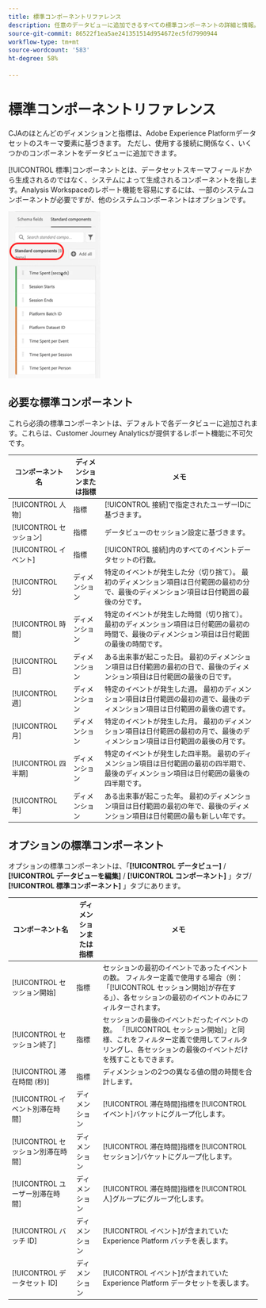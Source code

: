 ```yaml
---
title: 標準コンポーネントリファレンス
description: 任意のデータビューに追加できるすべての標準コンポーネントの詳細と情報。
source-git-commit: 86522f1ea5ae241351514d954672ec5fd7990944
workflow-type: tm+mt
source-wordcount: '583'
ht-degree: 58%

---
```



# 標準コンポーネントリファレンス

CJAのほとんどのディメンションと指標は、Adobe Experience Platformデータセットのスキーマ要素に基づきます。 ただし、使用する接続に関係なく、いくつかのコンポーネントをデータビューに追加できます。

[!UICONTROL 標準]コンポーネントとは、データセットスキーマフィールドから生成されるのではなく、システムによって生成されるコンポーネントを指します。Analysis Workspaceのレポート機能を容易にするには、一部のシステムコンポーネントが必要ですが、他のシステムコンポーネントはオプションです。

![標準コンポーネント](assets/standard-components.png)

## 必要な標準コンポーネント

これら必須の標準コンポーネントは、デフォルトで各データビューに追加されます。これらは、Customer Journey Analyticsが提供するレポート機能に不可欠です。

| コンポーネント名 | ディメンションまたは指標 | メモ |
| --- | --- | --- |
| [!UICONTROL 人物] | 指標 | [!UICONTROL 接続]で指定されたユーザーIDに基づきます。 |
| [!UICONTROL セッション] | 指標 | データビューのセッション設定に基づきます。 |
| [!UICONTROL イベント] | 指標 | [!UICONTROL 接続]内のすべてのイベントデータセットの行数。 |
| [!UICONTROL 分] | ディメンション | 特定のイベントが発生した分（切り捨て）。 最初のディメンション項目は日付範囲の最初の分で、最後のディメンション項目は日付範囲の最後の分です。 |
| [!UICONTROL 時間] | ディメンション | 特定のイベントが発生した時間（切り捨て）。 最初のディメンション項目は日付範囲の最初の時間で、最後のディメンション項目は日付範囲の最後の時間です。 |
| [!UICONTROL 日] | ディメンション | ある出来事が起こった日。 最初のディメンション項目は日付範囲の最初の日で、最後のディメンション項目は日付範囲の最後の日です。 |
| [!UICONTROL 週] | ディメンション | 特定のイベントが発生した週。 最初のディメンション項目は日付範囲の最初の週で、最後のディメンション項目は日付範囲の最後の週です。 |
| [!UICONTROL 月] | ディメンション | 特定のイベントが発生した月。 最初のディメンション項目は日付範囲の最初の月で、最後のディメンション項目は日付範囲の最後の月です。 |
| [!UICONTROL 四半期] | ディメンション | 特定のイベントが発生した四半期。 最初のディメンション項目は日付範囲の最初の四半期で、最後のディメンション項目は日付範囲の最後の四半期です。 |
| [!UICONTROL 年] | ディメンション | ある出来事が起こった年。 最初のディメンション項目は日付範囲の最初の年で、最後のディメンション項目は日付範囲の最も新しい年です。 |

## オプションの標準コンポーネント

オプションの標準コンポーネントは、「**[!UICONTROL データビュー]** / **[!UICONTROL データビューを編集]** / **[!UICONTROL コンポーネント]** 」タブ/ **[!UICONTROL 標準コンポーネント]** 」タブにあります。

| コンポーネント名 | ディメンションまたは指標 | メモ |
| --- | --- | --- |
| [!UICONTROL セッション開始] | 指標 | セッションの最初のイベントであったイベントの数。 フィルター定義で使用する場合（例：「[!UICONTROL セッション開始]が存在する」）、各セッションの最初のイベントのみにフィルターされます。 |
| [!UICONTROL セッション終了] | 指標 | セッションの最後のイベントだったイベントの数。 「[!UICONTROL セッション開始]」と同様、これをフィルター定義で使用してフィルタリングし、各セッションの最後のイベントだけを残すこともできます。 |
| [!UICONTROL 滞在時間 (秒)] | 指標 | ディメンションの2つの異なる値の間の時間を合計します。 |
| [!UICONTROL イベント別滞在時間] | ディメンション | [!UICONTROL 滞在時間]指標を[!UICONTROL イベント]バケットにグループ化します。 |
| [!UICONTROL セッション別滞在時間] | ディメンション | [!UICONTROL 滞在時間]指標を[!UICONTROL セッション]バケットにグループ化します。 |
| [!UICONTROL ユーザー別滞在時間] | ディメンション | [!UICONTROL 滞在時間]指標を[!UICONTROL 人]グループにグループ化します。 |
| [!UICONTROL バッチ ID] | ディメンション | [!UICONTROL イベント]が含まれていた Experience Platform バッチを表します。 |
| [!UICONTROL データセット ID] | ディメンション | [!UICONTROL イベント]が含まれていた Experience Platform データセットを表します。 |
